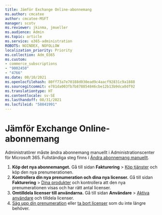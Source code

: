 ```yaml
---
title: Jämför Exchange Online-abonnemang
ms.author: cmcatee
author: cmcatee-MSFT
manager: scotv
ms.reviewer: jkinma, jmueller
ms.audience: Admin
ms.topic: article
ms.service: o365-administration
ROBOTS: NOINDEX, NOFOLLOW
localization_priority: Priority
ms.collection: Adm_O365
ms.custom:
- commerce_subscriptions
- "9002450"
- "4766"
ms.date: 08/10/2021
ms.openlocfilehash: 80ff73a7e70188d030ead9c4aacf92831c9a1888
ms.sourcegitcommit: e781da003fb7b878854846cbe12b13b9dca8df92
ms.translationtype: HT
ms.contentlocale: sv-SE
ms.lasthandoff: 08/31/2021
ms.locfileid: "58841991"
---
```

# <a name="change-exchange-online-plans"></a>Jämför Exchange Online-abonnemang

Administratörer måste ändra abonnemang manuellt i Administrationscenter för Microsoft 365. Fullständiga steg finns i [Ändra abonnemang manuellt](https://docs.microsoft.com/microsoft-365/commerce/subscriptions/change-plans-manually).

1. **Köp det nya abonnemanget.** Gå till sidan **Fakturering** > [Köp tjänster](https://go.microsoft.com/fwlink/p/?linkid=868433) och köp den nya prenumerationen.
2. **Kontrollera din nya prenumeration och dina nya licenser.** Gå till sidan **Fakturering** > [Dina produkter](https://go.microsoft.com/fwlink/p/?linkid=842054) och kontrollera att den nya prenumerationen visas och har rätt antal licenser.
3. **Omtilldela licenser till användarna.** Gå till sidan **Användare** > [Aktiva användare](https://go.microsoft.com/fwlink/p/?linkid=834822) och tilldela licenser.
4. [Säg upp din prenumeration](https://docs.microsoft.com/microsoft-365/commerce/subscriptions/cancel-your-subscription) eller [ta bort licenser](https://docs.microsoft.com/microsoft-365/commerce/licenses/buy-licenses) som du inte längre behöver.